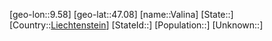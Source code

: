 ﻿---
location: [47.08,9.58]
type: City
tags:
- geo/City


SpocWebEntityId: 35177
isDeleted: false
confidential: public

---
[geo-lon::9.58]
[geo-lat::47.08]
[name::Valina]
[State::]
[Country::[Liechtenstein](geo/Continent/Europe/Liechtenstein.md)]
[StateId::]
[Population::]
[Unknown::]

